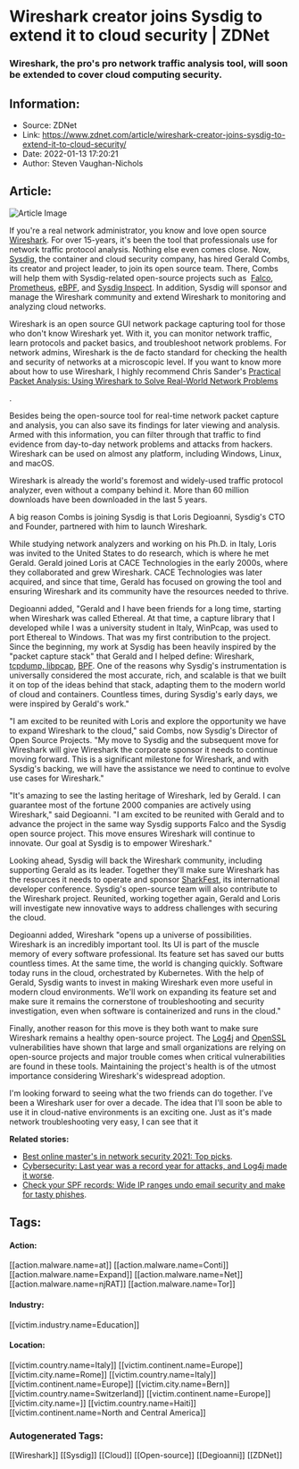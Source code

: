 # Wireshark creator joins Sysdig to extend it to cloud security | ZDNet
### Wireshark, the pro's pro network traffic analysis tool, will soon be extended to cover cloud computing security.

## Information:
+ Source: ZDNet
+ Link: https://www.zdnet.com/article/wireshark-creator-joins-sysdig-to-extend-it-to-cloud-security/
+ Date: 2022-01-13 17:20:21
+ Author: Steven Vaughan-Nichols


## Article:
![Article Image](https://www.zdnet.com/a/img/resize/eeec58ff97c52e9bb4364769de319bb4af3d8c9e/2022/01/13/cfe0e377-c34a-486e-acf0-e8a6ba294773/wireshark.jpg?width=770&height=578&fit=crop&auto=webp)

If you're a real network administrator, you know and love open source [Wireshark](https://www.wireshark.org/). For over 15-years, it's been the tool that professionals use for network traffic protocol analysis. Nothing else even comes close. Now, [Sysdig,](https://sysdig.com/) the container and cloud security company, has hired Gerald Combs, its creator and project leader, to join its open source team. There, Combs will help them with Sysdig-related open-source projects such as  [Falco](https://falco.org/), [Prometheus](https://prometheus.io/), [eBPF](https://ebpf.io/), and [Sysdig Inspect](https://github.com/draios/sysdig-inspect). In addition, Sysdig will sponsor and manage the Wireshark community and extend Wireshark to monitoring and analyzing cloud networks. 


Wireshark is an open source GUI network package capturing tool for those who don't know Wireshark yet. With it, you can monitor network traffic, learn protocols and packet basics, and troubleshoot network problems. For network admins, Wireshark is the de facto standard for checking the health and security of networks at a microscopic level. If you want to know more about how to use Wireshark, I highly recommend Chris Sander's [Practical Packet Analysis: Using Wireshark to Solve Real-World Network Problems](https://assoc-redirect.amazon.com/g/r/https://www.amazon.com/Practical-Packet-Analysis-Wireshark-Real-World/dp/1593278020?tag=zd-buy-button-20&ascsubtag=__COM_CLICK_ID__%7C__VIEW_GUID__%7Cdtp) 
 
 .

Besides being the open-source tool for real-time network packet capture and analysis, you can also save its findings for later viewing and analysis. Armed with this information, you can filter through that traffic to find evidence from day-to-day network problems and attacks from hackers. Wireshark can be used on almost any platform, including Windows, Linux, and macOS.

Wireshark is already the world's foremost and widely-used traffic protocol analyzer, even without a company behind it. More than 60 million downloads have been downloaded in the last 5 years.

A big reason Combs is joining Sysdig is that Loris Degioanni, Sysdig's CTO and Founder, partnered with him to launch Wireshark. 

While studying network analyzers and working on his Ph.D. in Italy, Loris was invited to the United States to do research, which is where he met Gerald. Gerald joined Loris at CACE Technologies in the early 2000s, where they collaborated and grew Wireshark. CACE Technologies was later acquired, and since that time, Gerald has focused on growing the tool and ensuring Wireshark and its community have the resources needed to thrive.

Degioanni added, "Gerald and I have been friends for a long time, starting when Wireshark was called Ethereal. At that time, a capture library that I developed while I was a university student in Italy, WinPcap, was used to port Ethereal to Windows. That was my first contribution to the project. Since the beginning, my work at Sysdig has been heavily inspired by the "packet capture stack" that Gerald and I helped define: Wireshark, [tcpdump, libpcap](https://www.tcpdump.org/), [BPF](https://www.kernel.org/doc/html/latest/bpf/index.html). One of the reasons why Sysdig's instrumentation is universally considered the most accurate, rich, and scalable is that we built it on top of the ideas behind that stack, adapting them to the modern world of cloud and containers. Countless times, during Sysdig's early days, we were inspired by Gerald's work."






"I am excited to be reunited with Loris and explore the opportunity we have to expand Wireshark to the cloud," said Combs, now Sysdig's Director of Open Source Projects. "My move to Sysdig and the subsequent move for Wireshark will give Wireshark the corporate sponsor it needs to continue moving forward. This is a significant milestone for Wireshark, and with Sysdig's backing, we will have the assistance we need to continue to evolve use cases for Wireshark."

"It's amazing to see the lasting heritage of Wireshark, led by Gerald. I can guarantee most of the fortune 2000 companies are actively using Wireshark," said Degioanni. "I am excited to be reunited with Gerald and to advance the project in the same way Sysdig supports Falco and the Sysdig open source project. This move ensures Wireshark will continue to innovate. Our goal at Sysdig is to empower Wireshark."

Looking ahead, Sysdig will back the Wireshark community, including supporting Gerald as its leader. Together they'll make sure Wireshark has the resources it needs to operate and sponsor [SharkFest](https://sharkfestus.wireshark.org/), its international developer conference. Sysdig's open-source team will also contribute to the Wireshark project. Reunited, working together again, Gerald and Loris will investigate new innovative ways to address challenges with securing the cloud. 

Degioanni added, Wireshark "opens up a universe of possibilities. Wireshark is an incredibly important tool. Its UI is part of the muscle memory of every software professional. Its feature set has saved our butts countless times. At the same time, the world is changing quickly. Software today runs in the cloud, orchestrated by Kubernetes. With the help of Gerald, Sysdig wants to invest in making Wireshark even more useful in modern cloud environments. We'll work on expanding its feature set and make sure it remains the cornerstone of troubleshooting and security investigation, even when software is containerized and runs in the cloud."

Finally, another reason for this move is they both want to make sure Wireshark remains a healthy open-source project. The [Log4j](https://thenewstack.io/log4shell-we-are-in-so-much-trouble/) and [OpenSSL](https://www.zdnet.com/article/sloppy-programming-leads-to-openssl-woes/) vulnerabilities have shown that large and small organizations are relying on open-source projects and major trouble comes when critical vulnerabilities are found in these tools. Maintaining the project's health is of the utmost importance considering Wireshark's widespread adoption.

I'm looking forward to seeing what the two friends can do together. I've been a Wireshark user for over a decade. The idea that I'll soon be able to use it in cloud-native environments is an exciting one. Just as it's made network troubleshooting very easy, I can see that it 

**Related stories:**

* [Best online master's in network security 2021: Top picks](https://www.zdnet.com/education/computers-tech/best-online-masters-network-security/).
* [Cybersecurity: Last year was a record year for attacks, and Log4j made it worse](https://www.zdnet.com/article/report-increased-log4j-exploit-attempts-leads-to-all-time-peak-in-weekly-cyberattacks-per-org/).
* [Check your SPF records: Wide IP ranges undo email security and make for tasty phishes](https://www.zdnet.com/article/check-your-spf-records-wide-ip-ranges-undo-email-security-and-make-for-tasty-phishes/).





## Tags:

#### Action:
[[action.malware.name=at]] [[action.malware.name=Conti]] [[action.malware.name=Expand]] [[action.malware.name=Net]] [[action.malware.name=njRAT]] [[action.malware.name=Tor]]

#### Industry:
[[victim.industry.name=Education]]

#### Location:
[[victim.country.name=Italy]] [[victim.continent.name=Europe]] [[victim.city.name=Rome]] [[victim.country.name=Italy]] [[victim.continent.name=Europe]] [[victim.city.name=Bern]] [[victim.country.name=Switzerland]] [[victim.continent.name=Europe]] [[victim.city.name=]] [[victim.country.name=Haiti]] [[victim.continent.name=North and Central America]]

### Autogenerated Tags:
[[Wireshark]] [[Sysdig]] [[Cloud]] [[Open-source]] [[Degioanni]] [[ZDNet]]

